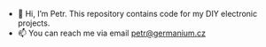 - 👋 Hi, I’m Petr. This repository contains code for my DIY electronic projects.
- 📫 You can reach me via email petr@germanium.cz

<!---
czpene1/czpene1 is a ✨ special ✨ repository because its `README.md` (this file) appears on your GitHub profile.
You can click the Preview link to take a look at your changes.
--->
